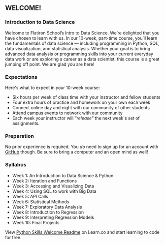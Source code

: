 ## WELCOME!

### Introduction to Data Science
Welcome to Flatiron School’s Intro to Data Science.  We’re delighted that you have chosen to learn with us. In our 10-week, part-time course, you’ll learn the fundamentals of data science — including programming in Python, SQL, data visualization, and statistical analysis.
Whether your goal is to bring advanced data analysis or programming skills into your current everyday data work or are exploring a career as a data scientist, this course is a great jumping off point. We are glad you are here!

### Expectations
Here's what to expect in your 10-week course:
* Six hours per week of class time with your instructor and fellow students
* Four extra hours of practice and homework on your own each week
* Connect online day and night with our community of other students
* Attend campus events to network with our community
* Each week your instructor will *"release"* the next week's set of assignments.

### Preparation
No prior experience is required. You *do* need to sign up for an account with [GitHub](http://www.github.com/) though. Be sure to bring a computer and an open mind as well!

### Syllabus
* Week 1: An Introduction to Data Science & Python
* Week 2: Iteration and Functions
* Week 3: Accessing and Visualizing Data
* Week 4: Using SQL to work with Big Data
* Week 5: API Calls
* Week 6: Statistical Methods
* Week 7: Exploratory Data Analysis
* Week 8: Introduction to Regression
* Week 9: Interpreting Regression Models
* Week 10: Final Projects


<p class='util--hide'>View <a href='https://learn.co/lessons/ds-skills2-welcome-readme'>Python Skills Welcome Readme</a> on Learn.co and start learning to code for free.</p>
